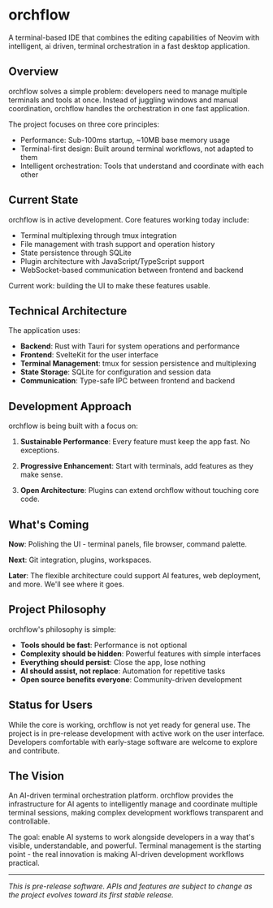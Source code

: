 # orchflow

A terminal-based IDE that combines the editing capabilities of Neovim with intelligent, ai driven, terminal orchestration in a fast desktop application.

## Overview

orchflow solves a simple problem: developers need to manage multiple terminals and tools at once. Instead of juggling windows and manual coordination, orchflow handles the orchestration in one fast application.

The project focuses on three core principles:
- Performance: Sub-100ms startup, ~10MB base memory usage
- Terminal-first design: Built around terminal workflows, not adapted to them
- Intelligent orchestration: Tools that understand and coordinate with each other

## Current State

orchflow is in active development. Core features working today include:

- Terminal multiplexing through tmux integration
- File management with trash support and operation history
- State persistence through SQLite
- Plugin architecture with JavaScript/TypeScript support
- WebSocket-based communication between frontend and backend

Current work: building the UI to make these features usable.

## Technical Architecture

The application uses:
- **Backend**: Rust with Tauri for system operations and performance
- **Frontend**: SvelteKit for the user interface
- **Terminal Management**: tmux for session persistence and multiplexing
- **State Storage**: SQLite for configuration and session data
- **Communication**: Type-safe IPC between frontend and backend

## Development Approach

orchflow is being built with a focus on:

1. **Sustainable Performance**: Every feature must keep the app fast. No exceptions.

2. **Progressive Enhancement**: Start with terminals, add features as they make sense.

3. **Open Architecture**: Plugins can extend orchflow without touching core code.

## What's Coming

**Now**: Polishing the UI - terminal panels, file browser, command palette.

**Next**: Git integration, plugins, workspaces.

**Later**: The flexible architecture could support AI features, web deployment, and more. We'll see where it goes.

## Project Philosophy

orchflow's philosophy is simple:

- **Tools should be fast**: Performance is not optional
- **Complexity should be hidden**: Powerful features with simple interfaces
- **Everything should persist**: Close the app, lose nothing
- **AI should assist, not replace**: Automation for repetitive tasks
- **Open source benefits everyone**: Community-driven development

## Status for Users

While the core is working, orchflow is not yet ready for general use. The project is in pre-release development with active work on the user interface. Developers comfortable with early-stage software are welcome to explore and contribute.

## The Vision

An AI-driven terminal orchestration platform. orchflow provides the infrastructure for AI agents to intelligently manage and coordinate multiple terminal sessions, making complex development workflows transparent and controllable.

The goal: enable AI systems to work alongside developers in a way that's visible, understandable, and powerful. Terminal management is the starting point - the real innovation is making AI-driven development workflows practical.

---

*This is pre-release software. APIs and features are subject to change as the project evolves toward its first stable release.*